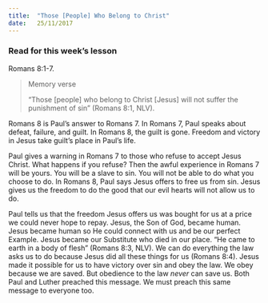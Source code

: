 ```yaml
---
title:  "Those [People] Who Belong to Christ"
date:   25/11/2017
---
```


### Read for this week’s lesson
Romans 8:1-7.

> <p>Memory verse</p>
> “Those [people] who belong to Christ [Jesus] will not suffer the punishment of sin” (Romans 8:1, NLV).

Romans 8 is Paul’s answer to Romans 7. In Romans 7, Paul speaks about defeat, failure, and guilt. In Romans 8, the guilt is gone. Freedom and victory in Jesus take guilt’s place in Paul’s life.

Paul gives a warning in Romans 7 to those who refuse to accept Jesus Christ. What happens if you refuse? Then the awful experience in Romans 7 will be yours. You will be a slave to sin. You will not be able to do what you choose to do. In Romans 8, Paul says Jesus offers to free us from sin. Jesus gives us the freedom to do the good that our evil hearts will not allow us to do.

Paul tells us that the freedom Jesus offers us was bought for us at a price we could never hope to repay. Jesus, the Son of God, became human. Jesus became human so He could connect with us and be our perfect Example. Jesus became our Substitute who died in our place. “He came to earth in a body of flesh” (Romans 8:3, NLV). We can do everything the law asks us to do because Jesus did all these things for us (Romans 8:4). Jesus made it possible for us to have victory   over sin and obey the law. We obey because we are saved. But obedience to the law *never* can save us. Both Paul and Luther preached this message. We must preach this same message to everyone too.
